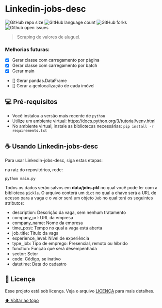 # Linkedin-jobs-desc

<!---Esses são exemplos. Veja https://shields.io para outras pessoas ou para personalizar este conjunto de escudos. Você pode querer incluir dependências, status do projeto e informações de licença aqui--->

![GitHub repo size](https://img.shields.io/github/repo-size/alehkiz/Linkedin-jobs-desc?style=for-the-badge)
![GitHub language count](https://img.shields.io/github/languages/count/alehkiz/Linkedin-jobs-desc?style=for-the-badge)
![GitHub forks](https://img.shields.io/github/forks/alehkiz/Linkedin-jobs-desc?style=for-the-badge)
![Github open issues](https://img.shields.io/github/issues/alehkiz/Linkedin-jobs-desc?style=for-the-badge)


> Scraping de valores de aluguel.

### Melhorias futuras:

- [x] Gerar classe com carregamento por página
- [x] Gerar classe com carregamento por batch
- [x] Gerar main
- [] Gerar pandas.DataFrame
- [] Gerar a geolocalização de cada imóvel

## 💻 Pré-requisitos

* Você instalou a versão mais recente de `python`
* Utilize um ambiente virtual: https://docs.python.org/3/tutorial/venv.html
* No ambiente virtual, instale as bibliotecas necessárias: `pip install -r requirements.txt`

## ☕ Usando Linkedin-jobs-desc

Para usar Linkedin-jobs-desc, siga estas etapas:

na raiz do repositórico, rode:

```
python main.py
```

Todos os dados serão salvos em **data/jobs.pkl** no qual você pode ler com a biblioteca `pickle`. O arquivo conterá um `dict` no qual a chave será a URL de acesso para a vaga e o valor será um objeto `Job` no qual terá os seguintes atributos:
* description: Descrição da vaga, sem nenhum tratamento
* company_url: URL da empresa
* company_name: Nome da empresa
* time_post: Tempo no qual a vaga está aberta
* job_title: Titulo da vaga
* experience_level: Nível de experiência
* type_job: Tipo de emprego: Presencial, remoto ou híbrido
* function: Função que será desempenhada
* sector: Setor
* code: Código, se inativo
* datetime: Data do cadastro

## 📝 Licença

Esse projeto está sob licença. Veja o arquivo [LICENÇA](LICENSE) para mais detalhes.

[⬆ Voltar ao topo](#Linkedin-jobs-desc)<br>
